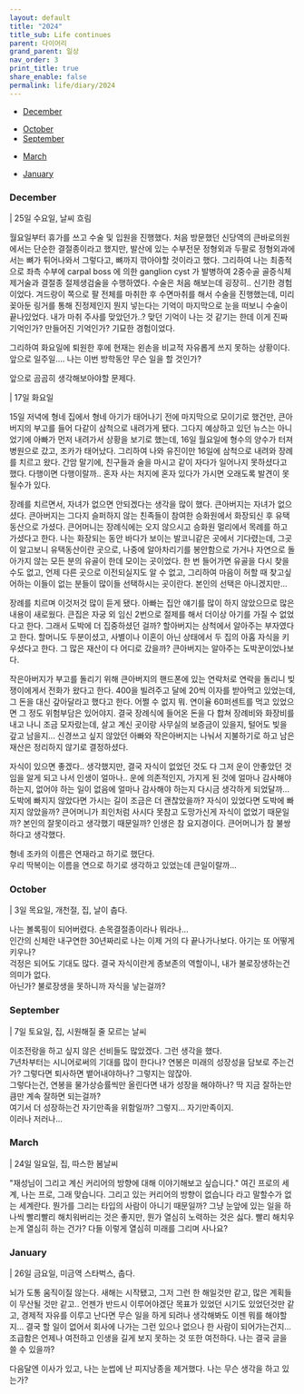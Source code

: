 ```yaml
---
layout: default
title: "2024"
title_sub: Life continues
parent: 다이어리
grand_parent: 일상
nav_order: 3
print_title: true
share_enable: false
permalink: life/diary/2024
---
```


<style>
code {
  white-space : pre-wrap
}
</style>

- [December](#december)
<!-- - [November](#november) -->
- [October](#october)
- [September](#september)
<!-- - [August](#August) -->
<!-- - [July](#july) -->
<!-- - [June](#june) -->
<!-- - [May](#may) -->
<!-- - [April](#april) -->
- [March](#march)
<!-- - [February](#february) -->
- [January](#january)

### December

| 25일 수요일, 날씨 흐림

월요일부터 휴가를 쓰고 수술 및 입원을 진행했다. 처음 방문했던 신당역의 큰바로의원에서는 단순한 결절종이라고 했지만, 발산에 있는 수부전문 정형외과 두팔로 정형외과에서는 뼈가 튀어나와서 그렇다고, 뼈까지 깎아야할 것이라고 했다. 그리하여 나는 최종적으로 좌측 수부에 carpal boss 에 의한 ganglion cyst 가 발병하여 2중수골 골증식체 제거술과 결절종 절제생검술을 수행하였다. 수술은 처음 해보는데 굉장히.. 신기한 경험이었다. 겨드랑이 쪽으로 팔 전체를 마취한 후 수면마취를 해서 수술을 진행했는데, 미리 꽂아둔 링거를 통해 진정제인지 뭔지 넣는다는 기억이 마지막으로 눈을 떠보니 수술이 끝나있었다. 내가 마취 주사를 맞았던가..? 맞던 기억이 나는 것 같기는 한데 이게 진짜 기억인가? 만들어진 기억인가? 기묘한 경험이었다.  
  
그리하여 화요일에 퇴원한 후에 현재는 왼손을 비교적 자유롭게 쓰지 못하는 상황이다. 앞으로 일주일.... 나는 이번 방학동안 무슨 일을 할 것인가?  
  
앞으로 곰곰히 생각해보아야할 문제다.  
  
  
| 17일 화요일

15일 저녁에 형네 집에서 형네 아기가 태어나기 전에 마지막으로 모이기로 했건만, 큰아버지의 부고를 들어 다같이 삼척으로 내려가게 됐다. 
그다지 예상하고 있던 뉴스는 아니었기에 아빠가 먼저 내려가서 상황을 보기로 했는데, 16일 월요일에 형수의 양수가 터져 병원으로 갔고, 조카가 태어났다. 그리하여 나와 유진이만 16일에 삼척으로 내려와 장례를 치르고 왔다. 간암 말기에, 친구들과 술을 마시고 같이 자다가 일어나지 못하셨다고 했다. 다행이면 다행이랄까.. 혼자 사는 처지에 혼자 있다가 가시면 오래도록 발견이 못될수가 있다.  
  
장례를 치르면서, 자녀가 없으면 안되겠다는 생각을 많이 했다. 큰아버지는 자녀가 없으셨다. 큰아버지는 그다지 슬퍼하지 않는 친족들이 참여한 승화원에서 화장되신 후 유택동산으로 가셨다. 큰어머니는 장례식에는 오지 않으시고 승화원 멀리에서 목례를 하고 가셨다고 한다. 나는 화장되는 동안 바다가 보이는 발코니같은 곳에서 기다렸는데, 그곳이 알고보니 유택동산이란 곳으로, 나중에 알아차리기를 봉안함으로 가거나 자연으로 돌아가지 않는 모든 분의 유골이 한데 모이는 곳이었다. 한 번 들어가면 유골을 다시 찾을 수도 없고, 언제 다른 곳으로 이전되실지도 알 수 없고, 그리하여 마음이 허할 때 찾고싶어하는 이들이 없는 분들이 많이들 선택하시는 곳이란다. 본인의 선택은 아니겠지만...  
  
장례를 치르며 이것저것 많이 듣게 됐다. 아빠는 집안 얘기를 많이 하지 않았으므로 많은 내용이 새로웠다.
큰집은 자궁 외 임신 2번으로 절제를 해서 더이상 아기를 가질 수 없었다고 한다. 그래서 도박에 더 집중하셨던 걸까?
할아버지는 삼척에서 알아주는 부자였다고 한다. 할머니도 두분이셨고, 사별이나 이혼이 아닌 상태에서 두 집의 아홉 자식을 키우셨다고 한다.
그 많은 재산이 다 어디로 갔을까? 큰아버지는 알아주는 도박꾼이었나보다.  
  
작은아버지가 부고를 돌리기 위해 큰아버지의 핸드폰에 있는 연락처로 연락을 돌리니 빚쟁이에게서 전화가 왔다고 한다. 400을 빌려주고 달에 20씩 이자를 받아먹고 있었는데, 그 돈을 대신 갚아달라고 했다고 한다.
어쩔 수 없지 뭐. 연이율 60퍼센트를 먹고 있었으면 그 정도 위험부담은 있어야지. 결국 장례식에 들어온 돈을 다 합쳐 장례비와 화장비를 내고 나니 조금 모자랐는데, 살고 계신 곳이랑 사무실의 보증금이 있을지, 털어도 빚을 갚고 남을지... 신경쓰고 싶지 않았던 아빠와 작은아버지는 나눠서 지불하기로 하고 남은 재산은 정리하지 않기로 결정하셨다. 

자식이 있으면 좋겠다.. 생각했지만, 결국 자식이 없었던 것도 다 그저 운이 안좋았던 것임을 알게 되고 나서 인생이 얼마나.. 운에 의존적인지, 가지게 된 것에 얼마나 감사해야 하는지, 없어야 하는 일이 없음에 얼마나 감사해야 하는지 다시금 생각하게 되었달까... 도박에 빠지지 않았다면 가시는 길이 조금은 더 괜찮았을까? 자식이 있었다면 도박에 빠지지 않았을까? 큰어머니가 죄인처럼 사시다 못참고 도망가신게 자식이 없었기 때문일까? 본인의 잘못이라고 생각했기 때문일까? 인생은 참 요지경이다. 큰어머니가 참 불쌍하다고 생각했다.  
  
형네 조카의 이름은 연재라고 하기로 했단다.  
우리 딱복이는 이름을 연으로 하기로 생각하고 있었는데 큰일이랄까...  

### October

| 3일 목요일, 개천절, 집, 날이 춥다.

나는 볼록핑이 되어버렸다. 손목결절종이라나 뭐라나...  
인간의 신체란 내구연한 30년짜리로 나는 이제 거의 다 끝나가나보다. 아기는 또 어떻게 키우나?  
걱정은 되어도 기대도 많다. 결국 자식이란게 종보존의 역할이니, 내가 불로장생하는건 의미가 없다.  
아닌가? 불로장생을 못하니까 자식을 낳는걸까?  


### September

| 7일 토요일, 집, 시원해질 줄 모르는 날씨

이조전랑을 하고 싶지 않은 선비들도 많았겠다. 그런 생각을 했다.  
7년차부터는 시니어로써의 기대를 많이 한다나? 연봉은 미래의 성장성을 담보로 주는건가? 그렇다면 퇴사하면 뱉어내야하나? 그렇지는 않잖아.  
그렇다는건, 연봉을 물가상승률씩만 올린다면 내가 성장을 해야하나? 딱 지금 잘하는만큼만 계속 잘하면 되는걸까?  
여기서 더 성장하는건 자기만족을 위함일까? 그렇지... 자기만족이지.  
이러나 저러나...  


### March

| 24일 일요일, 집, 따스한 봄날씨

"재성님이 그리고 계신 커리어의 방향에 대해 이야기해보고 싶습니다."
여긴 프로의 세계, 나는 프로, 그래 맞습니다.
그리고 있는 커리어의 방향이 없습니다 라고 말할수가 없는 세계란다.
뭔가를 그리는 타입의 사람이 아니기 때문일까? 
그냥 눈앞에 있는 일을 하나씩 빨리빨리 해치워버리는 것은 좋지만, 뭔가 열심히 노력하는 것은 싫다. 빨리 해치우는게 열심히 하는 건가?
다들 이렇게 열심히 미래를 그리며 사나요?


### January

| 26일 금요일, 미금역 스타벅스, 춥다.

뇌가 도통 움직이질 않는다. 새해는 시작됐고, 그저 그런 한 해일것만 같고, 많은 계획들이 무산될 것만 같고..
언젠가 반드시 이루어야겠단 목표가 있었던 시기도 있었던것만 같고, 경제적 자유를 이루고 난다면 무슨 일을 하게 되려나 생각해봐도 이젠 뭐를 해야할지...
결국 할 일이 없어서 회사에 나가는 그런 있으나 없으나 한 사람이 되어가는건지... 조급함은 언제나 여전하고 인생을 길게 보지 못하는 것 또한 여전하다. 나는 결국 글을 쓸 수 있을까?

다음달엔 이사가 있고, 나는 눈썹에 난 피지낭종을 제거했다. 나는 무슨 생각을 하고 있는가?
